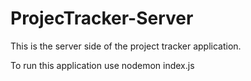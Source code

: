 # ProjecTracker-Server

This is the server side of the project tracker application.

To run this application use nodemon index.js
